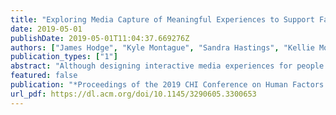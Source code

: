 ```yaml
---
title: "Exploring Media Capture of Meaningful Experiences to Support Families Living with Dementia"
date: 2019-05-01
publishDate: 2019-05-01T11:04:37.669276Z
authors: ["James Hodge", "Kyle Montague", "Sandra Hastings", "Kellie Morrissey"]
publication_types: ["1"]
abstract: "Although designing interactive media experiences for people with dementia has become a growing interest in HCI, a strong focus on family members has rarely been recognised as worthy of design intervention. This paper presents a research through design (RTD) approach working closely with families living with dementia in order to create personalised media experiences. Three families took part in day trips, which they co-planned, with data collection during these days providing insights into their shared social experiences. Workshops were also held in order to personalise the experience of the media created during these days out. Our qualitative analysis outlines themes focusing on individuality, relationships, and accepting changed realities. Furthermore, we outline directions for future research focusing on designing for contested realities, the personhood of carers, and the ageing body and immersion."
featured: false
publication: "*Proceedings of the 2019 CHI Conference on Human Factors in Computing Systems*"
url_pdf: https://dl.acm.org/doi/10.1145/3290605.3300653
---
```



